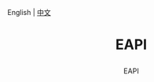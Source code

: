 English | [中文]()
# <p align="center"> EAPI </p>
<p align="center">
</p>
<p align="center"> EAPI </p>
